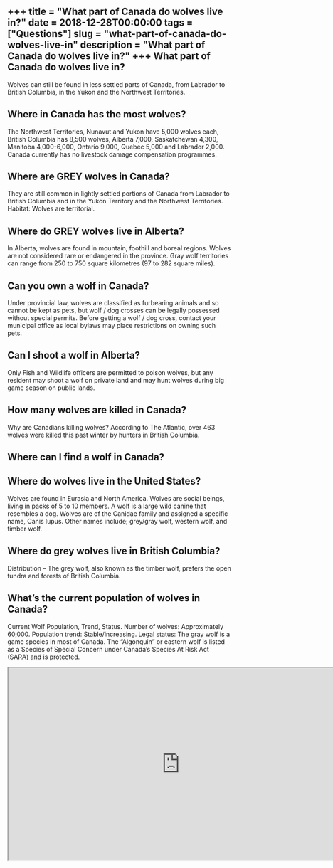 +++
title = "What part of Canada do wolves live in?"
date = 2018-12-28T00:00:00
tags = ["Questions"]
slug = "what-part-of-canada-do-wolves-live-in"
description = "What part of Canada do wolves live in?"
+++
What part of Canada do wolves live in?
--------------------------------------

Wolves can still be found in less settled parts of Canada, from Labrador to British Columbia, in the Yukon and the Northwest Territories.

Where in Canada has the most wolves?
------------------------------------

The Northwest Territories, Nunavut and Yukon have 5,000 wolves each, British Columbia has 8,500 wolves, Alberta 7,000, Saskatchewan 4,300, Manitoba 4,000-6,000, Ontario 9,000, Quebec 5,000 and Labrador 2,000. Canada currently has no livestock damage compensation programmes.

Where are GREY wolves in Canada?
--------------------------------

They are still common in lightly settled portions of Canada from Labrador to British Columbia and in the Yukon Territory and the Northwest Territories. Habitat: Wolves are territorial.

Where do GREY wolves live in Alberta?
-------------------------------------

In Alberta, wolves are found in mountain, foothill and boreal regions. Wolves are not considered rare or endangered in the province. Gray wolf territories can range from 250 to 750 square kilometres (97 to 282 square miles).

Can you own a wolf in Canada?
-----------------------------

Under provincial law, wolves are classified as furbearing animals and so cannot be kept as pets, but wolf / dog crosses can be legally possessed without special permits. Before getting a wolf / dog cross, contact your municipal office as local bylaws may place restrictions on owning such pets.

Can I shoot a wolf in Alberta?
------------------------------

Only Fish and Wildlife officers are permitted to poison wolves, but any resident may shoot a wolf on private land and may hunt wolves during big game season on public lands.

How many wolves are killed in Canada?
-------------------------------------

Why are Canadians killing wolves? According to The Atlantic, over 463 wolves were killed this past winter by hunters in British Columbia.

Where can I find a wolf in Canada?
----------------------------------

Where do wolves live in the United States?
------------------------------------------

Wolves are found in Eurasia and North America. Wolves are social beings, living in packs of 5 to 10 members. A wolf is a large wild canine that resembles a dog. Wolves are of the Canidae family and assigned a specific name, Canis lupus. Other names include; grey/gray wolf, western wolf, and timber wolf.

Where do grey wolves live in British Columbia?
----------------------------------------------

Distribution – The grey wolf, also known as the timber wolf, prefers the open tundra and forests of British Columbia.

What’s the current population of wolves in Canada?
--------------------------------------------------

Current Wolf Population, Trend, Status. Number of wolves: Approximately 60,000. Population trend: Stable/increasing. Legal status: The gray wolf is a game species in most of Canada. The “Algonquin” or eastern wolf is listed as a Species of Special Concern under Canada’s Species At Risk Act (SARA) and is protected.

<iframe allow="accelerometer; autoplay; clipboard-write; encrypted-media; gyroscope; picture-in-picture" allowfullscreen="" class="__youtube_prefs__  epyt-is-override  no-lazyload" data-no-lazy="1" data-origheight="433" data-origwidth="770" data-skipgform_ajax_framebjll="" height="433" id="_ytid_80317" loading="lazy" src="https://www.youtube.com/embed/YXMo5w9aMNs?enablejsapi=1&autoplay=0&cc_load_policy=0&cc_lang_pref=&iv_load_policy=1&loop=0&modestbranding=0&rel=1&fs=1&playsinline=0&autohide=2&theme=dark&color=red&controls=1&" title="YouTube player" width="770"></iframe>